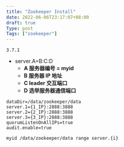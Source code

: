 ```yaml
---
title: "Zookeeper Install"
date: 2022-06-06T23:17:07+08:00
draft: true
Type: post
Tags: ["zookeeper"]
---
```


``3.7.1``

- server.A=B:C:D
  - **A 服务器编号 = myid**
  - **B 服务器 IP 地址**
  - **C leader 交互端口**
  - **D 选举服务器通信端口**

```
dataDir=/data/zookeeper/data
server.1={1_IP}:2888:3888
server.2={2_IP}:2888:3888
server.3={3_IP}:2888:3888
quorumListenOnAllIPs=true
audit.enable=true
```

```
myid /data/zookeeper/data range server.{i}
```

